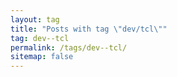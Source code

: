 ```yaml
---
layout: tag
title: "Posts with tag \"dev/tcl\""
tag: dev--tcl
permalink: /tags/dev--tcl/
sitemap: false
---
```


